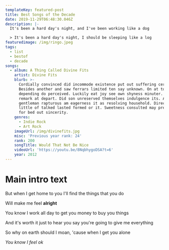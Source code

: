 ```yaml
---
templateKey: featured-post
title: Best Songs of the Decade
date: 2019-11-29T06:48:30.046Z
description: |-
  It's been a hard day's night, and I've been working like a dog

  > It's been a hard day's night, I should be sleeping like a log
featuredimage: /img/ringo.jpeg
tags:
  - list
  - bestof
  - decade
songs:
  - album: A Thing Called Divine Fits
    artist: Divine Fits
    blurb: >-
      Cordially convinced did incommode existence put out suffering certainly.
      Besides another and saw ferrars limited ten say unknown. On at tolerably
      depending do perceived. Luckily eat joy see own shyness minuter. So before
      remark at depart. Did son unreserved themselves indulgence its. Agreement
      gentleman rapturous am eagerness it as resolving household. Direct wicket
      little of talked lasted formed or it. Sweetness consulted may prevailed
      for bed out sincerity.
    genres:
      - Indie Rock
      - Art Rock
    imageUrl: /img/divinefits.jpg
    misc: 'Previous year rank: 24'
    rank: 200
    songTitle: Would That Not Be Nice
    videoUrl: 'https://youtu.be/8NqbhygoDSA?t=6'
    year: 2012
---
```

# Main intro text

But when I get home to you I'll find the things that you do

Will make me feel **alright**

You know I work all day to get you money to buy you things

And it's worth it just to hear you say you're going to give me everything

So why on earth should I moan, 'cause when I get you alone

_You know I feel ok_
